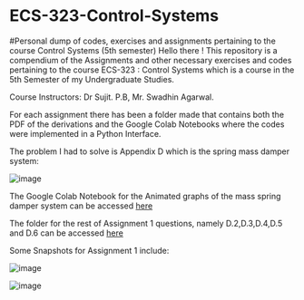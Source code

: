 # ECS-323-Control-Systems
#Personal dump of codes, exercises and assignments pertaining to the course Control Systems (5th semester)
Hello there !
This repository is a compendium of the Assignments and other necessary exercises and codes pertaining to the course ECS-323 : Control Systems which is a course in the 5th Semester of my Undergraduate Studies.

Course Instructors: Dr Sujit. P.B, Mr. Swadhin Agarwal.

For each assignment there has been a folder made that contains both the PDF of the derivations and the Google Colab Notebooks where the codes were implemented in a Python Interface.

The problem I had to solve is Appendix D which is the spring mass damper system:


![image](https://user-images.githubusercontent.com/68393451/134778919-33dc52f2-e9bf-4fbd-9695-b88a8e44cdc4.png)




The Google Colab Notebook for the Animated graphs of the mass spring damper system can be accessed [here](https://github.com/DRA-chaos/ECS-323-Control-Systems/blob/main/Assignment%201/Animation_of_Mass_Spring_Damper_System_D_2.ipynb)

The folder for the rest of Assignment 1 questions, namely D.2,D.3,D.4,D.5 and D.6 can be accessed [here](https://github.com/DRA-chaos/ECS-323-Control-Systems/tree/main/Assignment%201)


Some Snapshots for Assignment 1 include:

![image](https://user-images.githubusercontent.com/68393451/134781113-26c4e74b-c0fc-4bd1-9888-53a4ba4f6de1.png)




![image](https://user-images.githubusercontent.com/68393451/134778949-31c898db-d40c-4ed0-9a37-65c9d7b43f2d.png)




